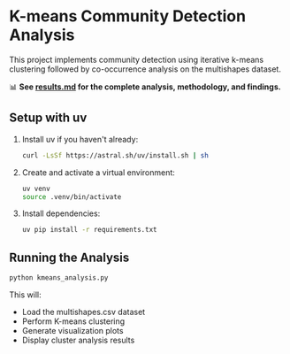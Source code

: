 # K-means Community Detection Analysis

This project implements community detection using iterative k-means clustering followed by co-occurrence analysis on the multishapes dataset.

📊 **See [results.md](results.md) for the complete analysis, methodology, and findings.**

## Setup with uv

1. Install uv if you haven't already:
   ```bash
   curl -LsSf https://astral.sh/uv/install.sh | sh
   ```

2. Create and activate a virtual environment:
   ```bash
   uv venv
   source .venv/bin/activate
   ```

3. Install dependencies:
   ```bash
   uv pip install -r requirements.txt
   ```

## Running the Analysis

```bash
python kmeans_analysis.py
```

This will:
- Load the multishapes.csv dataset
- Perform K-means clustering
- Generate visualization plots
- Display cluster analysis results